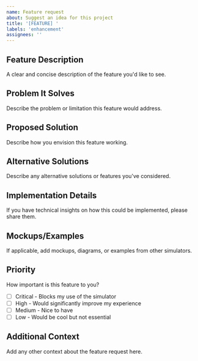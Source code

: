 ```yaml
---
name: Feature request
about: Suggest an idea for this project
title: '[FEATURE] '
labels: 'enhancement'
assignees: ''
---
```


## Feature Description
A clear and concise description of the feature you'd like to see.

## Problem It Solves
Describe the problem or limitation this feature would address.

## Proposed Solution
Describe how you envision this feature working.

## Alternative Solutions
Describe any alternative solutions or features you've considered.

## Implementation Details
If you have technical insights on how this could be implemented, please share them.

## Mockups/Examples
If applicable, add mockups, diagrams, or examples from other simulators.

## Priority
How important is this feature to you?
- [ ] Critical - Blocks my use of the simulator
- [ ] High - Would significantly improve my experience
- [ ] Medium - Nice to have
- [ ] Low - Would be cool but not essential

## Additional Context
Add any other context about the feature request here.